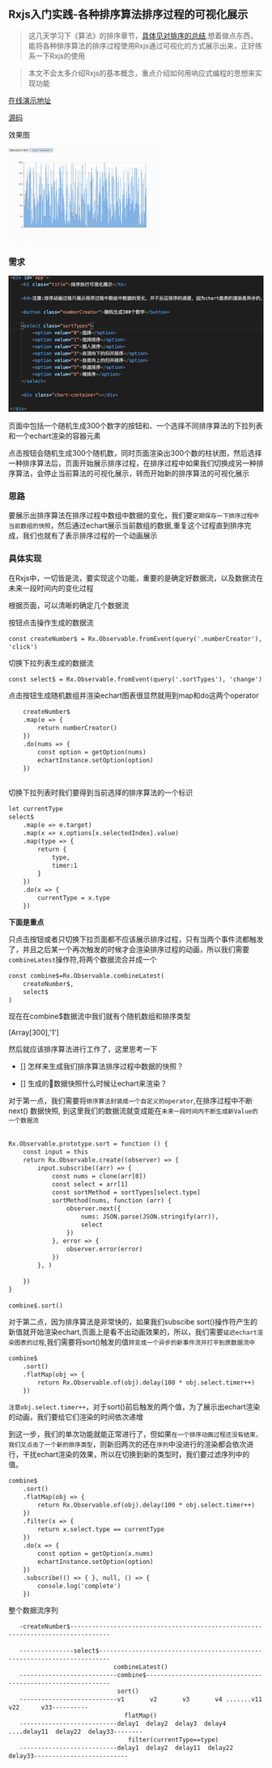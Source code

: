 ## Rxjs入门实践-各种排序算法排序过程的可视化展示


> 这几天学习下《算法》的排序章节，[具体见对排序的总结](../data_structure/algo2/algorithms2.md),想着做点东西，能将各种排序算法的排序过程使用Rxjs通过可视化的方式展示出来，正好练系一下Rxjs的使用

> 本文不会太多介绍Rxjs的基本概念，重点介绍如何用响应式编程的思想来实现功能

[在线演示地址](https://xiyuyizhi.github.io/rxjs-sort-visualization/)

[源码](https://github.com/xiyuyizhi/rxjs-sort-visualization)

效果图

![](gif.gif)

### 需求

![](./html.png)

页面中包括一个随机生成300个数字的按钮和、一个选择不同排序算法的下拉列表和一个echart渲染的容器元素

点击按钮会随机生成300个随机数，同时页面渲染出300个数的柱状图，然后选择一种排序算法后，页面开始展示排序过程，在排序过程中如果我们切换成另一种排序算法，会停止当前算法的可视化展示，转而开始新的排序算法的可视化展示

### 思路

要展示出排序算法在排序过程中数组中数据的变化，我们要`定期保存一下排序过程中当前数组的快照`，然后通过echart展示当前数组的数据,重复这个过程直到排序完成，我们也就有了表示排序过程的一个动画展示

### 具体实现

在Rxjs中，一切皆是流，要实现这个功能，重要的是确定好数据流，以及数据流在未来一段时间内的变化过程

根据页面，可以清晰的确定几个数据流

按钮点击操作生成的数据流

```
const createNumber$ = Rx.Observable.fromEvent(query('.numberCreator'), 'click')
```

切换下拉列表生成的数据流

```
const select$ = Rx.Observable.fromEvent(query('.sortTypes'), 'change')
```

点击按钮生成随机数组并渲染echart图表很显然就用到map和do这两个operator

```
    createNumber$
    .map(e => {
        return numberCreator()
    })
    .do(nums => {
        const option = getOption(nums)
        echartInstance.setOption(option)
    })
    
```

切换下拉列表时我们要得到当前选择的排序算法的一个标识

```
let currentType
select$
    .map(e => e.target)
    .map(x => x.options[x.selectedIndex].value)
    .map(type => {
        return {
            type,
            timer:1
        }
    })
    .do(x => {
        currentType = x.type
    })

```

**下面是重点**

只点击按钮或者只切换下拉页面都不应该展示排序过程，只有当两个事件流都触发了，并且之后某一个再次触发的时候才会渲染排序过程的动画，所以我们需要`combineLatest`操作符,将两个数据流合并成一个

```
const combine$=Rx.Observable.combineLatest(
    createNumber$,
    select$
)
```
现在在combine$数据流中我们就有个随机数组和排序类型

[Array[300],'1']

然后就应该排序算法进行工作了，这里思考一下

- [] 怎样来生成我们排序算法排序过程中数据的快照？

- [] 生成的数据快照什么时候让echart来渲染？

对于第一点，我们需要将`排序算法封装成一个自定义的operator`,在排序过程中不断next() 数据快照,
到这里我们的数据流就变成能在`未来一段时间内不断生成新Value的一个数据流`

```

Rx.Observable.prototype.sort = function () {
    const input = this
    return Rx.Observable.create((observer) => {
        input.subscribe((arr) => {
            const nums = clone(arr[0])
            const select = arr[1]
            const sortMethod = sortTypes[select.type]
            sortMethod(nums, function (arr) {
                observer.next({
                    nums: JSON.parse(JSON.stringify(arr)),
                    select
                })
            }, error => {
                observer.error(error)
            })
        }, )

    })
}

combine$.sort()

```

对于第二点，因为排序算法是非常快的，如果我们subscibe sort()操作符产生的新值就开始渲染echart,页面上是看不出动画效果的，所以，我们需要`延迟echart渲染图表的过程`,我们需要将sort()触发的值`转变成一个异步的新事件流并打平到原数据流中`

```
combine$
    .sort()
    .flatMap(obj => {
        return Rx.Observable.of(obj).delay(100 * obj.select.timer++)
    })
```

`注意obj.select.timer++`，对于sort()前后触发的两个值，为了展示出echart渲染的动画，我们要给它们渲染的时间依次递增

到这一步，我们的单次功能就能正常进行了，但如果`在一个排序动画过程还没有结束，我们又点击了一个新的排序类型`，则新旧两次的还在`序列`中没进行的渲染都会依次进行，干扰echart渲染的效果，所以在切换到新的类型时，我们要过滤序列中的值。

```
combine$
    .sort()
    .flatMap(obj => {
        return Rx.Observable.of(obj).delay(100 * obj.select.timer++)
    })
    .filter(x => {
        return x.select.type == currentType
    })
    .do(x => {
        const option = getOption(x.nums)
        echartInstance.setOption(option)
    })
    .subscribe(() => { }, null, () => {
        console.log('complete')
    })
```

整个数据流序列

```   
   -createNumber$---------------------------------------------------------------------------------
 
   ---------------select$-------------------------------------------------------------------------
                             combineLatest()
   ---------------------------combine$------------------------------------------------------------
                              sort()
   ---------------------------v1       v2       v3       v4 .......v11      v22      v33----------
                                flatMap()
   ---------------------------delay1  delay2  delay3  delay4 ....delay11  delay22  delay33--------
                                 filter(currentType==type)
   ---------------------------delay1  delay2  delay11  delay22  delay33--------------------------

```





